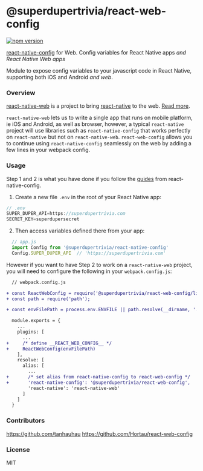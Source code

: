# @superdupertrivia/react-web-config

[![npm version](https://badge.fury.io/js/%40hortau%2Freact-web-config.svg)](https://badge.fury.io/js/%40hortau%2Freact-web-config)

[react-native-config](https://github.com/luggit/react-native-config) for Web.
Config variables for React Native apps *and React Native Web apps*

Module to expose config variables to your javascript code in React Native, supporting both iOS and Android *and web*.

### Overview

[react-native-web](https://github.com/necolas/react-native-web) is a project to bring [react-native](https://github.com/facebook/react-native) to the web. [Read more](https://github.com/necolas/react-native-web#why).

`react-native-web` lets us to write a single app that runs on mobile platform, ie iOS and Android, as well as browser, however, a typical `react-native` project will use libraries such as `react-native-config` that works perfectly on `react-native` but not on `react-native-web`. `react-web-config` allows you to continue using `react-native-config` seamlessly on the web by adding a few lines in your webpack config.

### Usage

Step 1 and 2 is what you have done if you follow the [guides](https://github.com/luggit/react-native-config#usage) from react-native-config.


1) Create a new file `.env` in the root of your React Native app:

```js
// .env
SUPER_DUPER_API=https://superdupertrivia.com
SECRET_KEY=superdupersecret
```

2) Then access variables defined there from your app:

```js
  // app.js
  import Config from '@superdupertrivia/react-native-config'
  Config.SUPER_DUPER_API  // 'https://superdupertrivia.com'
```

However if you want to have Step 2 to work on a `react-native-web` project, you will need to configure the following in your `webpack.config.js`:

```diff
  // webpack.config.js

+ const ReactWebConfig = require('@superdupertrivia/react-web-config/lib/ReactWebConfig').ReactWebConfig;
+ const path = require('path');

+ const envFilePath = process.env.ENVFILE || path.resolve(__dirname, '.env');

  module.exports = {
    ...
    plugins: [
      ...
+     /* define __REACT_WEB_CONFIG__ */
+     ReactWebConfig(envFilePath)
    ],
    resolve: [
      alias: [
        ...
+       /* set alias from react-native-config to react-web-config */
+       'react-native-config': '@superdupertrivia/react-web-config',
        'react-native': 'react-native-web'
      ]
    ]
  }
```

### Contributors
https://github.com/tanhauhau
https://github.com/Hortau/react-web-config

### License

MIT
